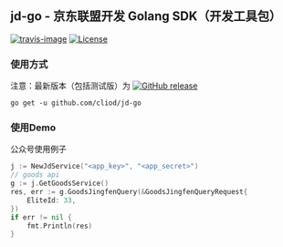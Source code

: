 ## jd-go - 京东联盟开发 Golang SDK（开发工具包） 

[![travis-image]][travis-url]
[![License](https://img.shields.io/badge/License-Apache%202.0-blue.svg)](https://opensource.org/licenses/Apache-2.0)

### 使用方式
注意：最新版本（包括测试版）为 [![GitHub release](https://img.shields.io/badge/github-releases-blue)](https://github.com/cliod/jd-go/releases)

```shell script
go get -u github.com/cliod/jd-go
```

### 使用Demo
公众号使用例子
```go
j := NewJdService("<app_key>", "<app_secret>")
// goods api
g := j.GetGoodsService()
res, err := g.GoodsJingfenQuery(&GoodsJingfenQueryRequest{
    EliteId: 33,
})
if err != nil {
    fmt.Println(res)
}
```

[travis-image]: https://api.travis-ci.com/cliod/jd-go.svg?branch=main
[travis-url]: https://travis-ci.com/cliod/jd-go
